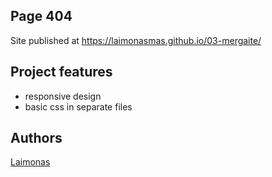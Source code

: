 ## Page 404 

Site published at https://laimonasmas.github.io/03-mergaite/

## Project features
- responsive design
- basic css in separate files

## Authors
[Laimonas](https://github.com/LaimonasMas/)